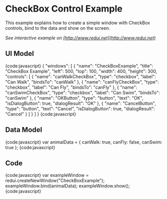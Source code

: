 # CheckBox Control Example

This example explains how to create a simple window with CheckBox controls, bind to the data and show on the screen.

_See interactive example on [http://www.redui.net](http://www.redui.net)_

## UI Model

{code:javascript}
{
    "windows": [
        {
            "name": "CheckBoxExample",
            "title": "CheckBox Example",
            "left": 500,
            "top": 100,
            "width": 400,
            "height": 300,
            "controls": [
                {
                    "name": "canWalkCheckBox",
                    "type": "checkbox",
                    "label": "Can Walk",
                    "bindsTo": "canWalk"
                },
                {
                    "name": "canFlyCheckBox",
                    "type": "checkbox",
                    "label": "Can Fly",
                    "bindsTo": "canFly"
                },
                {
                    "name": "canSwimCheckBox",
                    "type": "checkbox",
                    "label": "Can Swim",
                    "bindsTo": "canSwim"
                },
                {
                    "name": "OKButton",
                    "type": "button",
                    "text": "OK",
                    "isDialogButton": true,
                    "dialogResult": "OK"
                },
                {
                    "name": "CancelButton",
                    "type": "button",
                    "text": "Cancel",
                    "isDialogButton": true,
                    "dialogResult": "Cancel"
                }
            ]
        }
    ]
}
{code:javascript}

## Data Model

{code:javascript}
var animalData = {
	canWalk: true,
	canFly: false,
	canSwim: true
};
{code:javascript}

## Code

{code:javascript}
var exampleWindow = redui.createNewWindow("CheckBoxExample");
exampleWindow.bind(animalData);
exampleWindow.show();
{code:javascript}